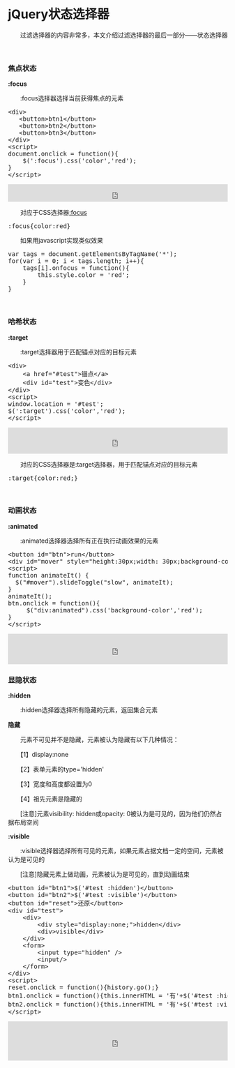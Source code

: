 # jQuery状态选择器

　　过滤选择器的内容非常多，本文介绍过滤选择器的最后一部分&mdash;&mdash;状态选择器

&nbsp;

### 焦点状态

**:focus**

　　:focus选择器选择当前获得焦点的元素

<div class="cnblogs_code">
<pre>&lt;div&gt;
   &lt;button&gt;btn1&lt;/button&gt;
   &lt;button&gt;btn2&lt;/button&gt;
   &lt;button&gt;btn3&lt;/button&gt;
&lt;/div&gt;
&lt;script&gt;    
document.onclick = function(){
    $(':focus').css('color','red');
}
&lt;/script&gt;</pre>
</div>

<iframe style="width: 100%; height: 40px;" src="https://demo.xiaohuochai.site/jquery/selector/s28.html" frameborder="0" width="320" height="240"></iframe>

　　对应于CSS选择器[:focus](http://www.cnblogs.com/xiaohuochai/p/5518943.html#anchor1)

<div class="cnblogs_code">
<pre>:focus{color:red}</pre>
</div>

　　如果用javascript实现类似效果

<div class="cnblogs_code">
<pre>var tags = document.getElementsByTagName('*');
for(var i = 0; i &lt; tags.length; i++){
    tags[i].onfocus = function(){
        this.style.color = 'red';
    }
}</pre>
</div>

&nbsp;

### 哈希状态

**:target**

　　:target选择器用于匹配锚点对应的目标元素

<div class="cnblogs_code">
<pre>&lt;div&gt;
    &lt;a href="#test"&gt;锚点&lt;/a&gt;
    &lt;div id="test"&gt;变色&lt;/div&gt;
&lt;/div&gt;
&lt;script&gt;
window.location = '#test';
$(':target').css('color','red');
&lt;/script&gt;</pre>
</div>

<iframe style="width: 100%; height: 60px;" src="https://demo.xiaohuochai.site/jquery/selector/s29.html" frameborder="0" width="320" height="240"></iframe>

　　对应的CSS选择器是:target选择器，用于匹配锚点对应的目标元素

<div class="cnblogs_code">
<pre>:target{color:red;}</pre>
</div>

&nbsp;

### 动画状态

**:animated**

　　:animated选择器选择所有正在执行动画效果的元素

<div class="cnblogs_code">
<pre>&lt;button id="btn"&gt;run&lt;/button&gt;
&lt;div id="mover" style="height:30px;width: 30px;background-color: green;"&gt;&lt;/div&gt;
&lt;script&gt;
function animateIt() {
  $("#mover").slideToggle("slow", animateIt);
}
animateIt();
btn.onclick = function(){
     $("div:animated").css('background-color','red');
}
&lt;/script&gt;</pre>
</div>

<iframe style="width: 100%; height: 70px;" src="https://demo.xiaohuochai.site/jquery/selector/s30.html" frameborder="0" width="320" height="240"></iframe>

### 显隐状态

**:hidden**

　　:hidden选择器选择所有隐藏的元素，返回集合元素

**隐藏**

　　元素不可见并不是隐藏，元素被认为隐藏有以下几种情况：

　　【1】display:none

　　【2】表单元素的type='hidden'

　　【3】宽度和高度都设置为0

　　【4】祖先元素是隐藏的

　　[注意]元素visibility: hidden或opacity: 0被认为是可见的，因为他们仍然占据布局空间

**:visible**

　　:visible选择器选择所有可见的元素，如果元素占据文档一定的空间，元素被认为是可见的

　　[注意]隐藏元素上做动画，元素被认为是可见的，直到动画结束

<div class="cnblogs_code">
<pre>&lt;button id="btn1"&gt;$('#test :hidden')&lt;/button&gt;
&lt;button id="btn2"&gt;$('#test :visible')&lt;/button&gt;
&lt;button id="reset"&gt;还原&lt;/button&gt;
&lt;div id="test"&gt;
    &lt;div&gt;
        &lt;div style="display:none;"&gt;hidden&lt;/div&gt;  
        &lt;div&gt;visible&lt;/div&gt; 
    &lt;/div&gt;
    &lt;form&gt;
        &lt;input type="hidden" /&gt;
        &lt;input/&gt;
    &lt;/form&gt;   
&lt;/div&gt;
&lt;script&gt;
reset.onclick = function(){history.go();}
btn1.onclick = function(){this.innerHTML = '有'+$('#test :hidden').length+'个隐藏元素'}
btn2.onclick = function(){this.innerHTML = '有'+$('#test :visible').length+'个可见元素'}
&lt;/script&gt; </pre>
</div>

<iframe style="width: 100%; height: 90px;" src="https://demo.xiaohuochai.site/jquery/selector/s31.html" frameborder="0" width="320" height="240"></iframe>